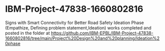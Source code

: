 # IBM-Project-47838-1660802816
Signs with Smart Connectivity for Better Road Safety
Ideation Phase (Empathize, Defining problem statement,Ideation) works completed and posted in the folder at https://github.com/IBM-EPBL/IBM-Project-47838-1660802816/tree/main/Project%20Design%20and%20planning/Ideation%20phase

